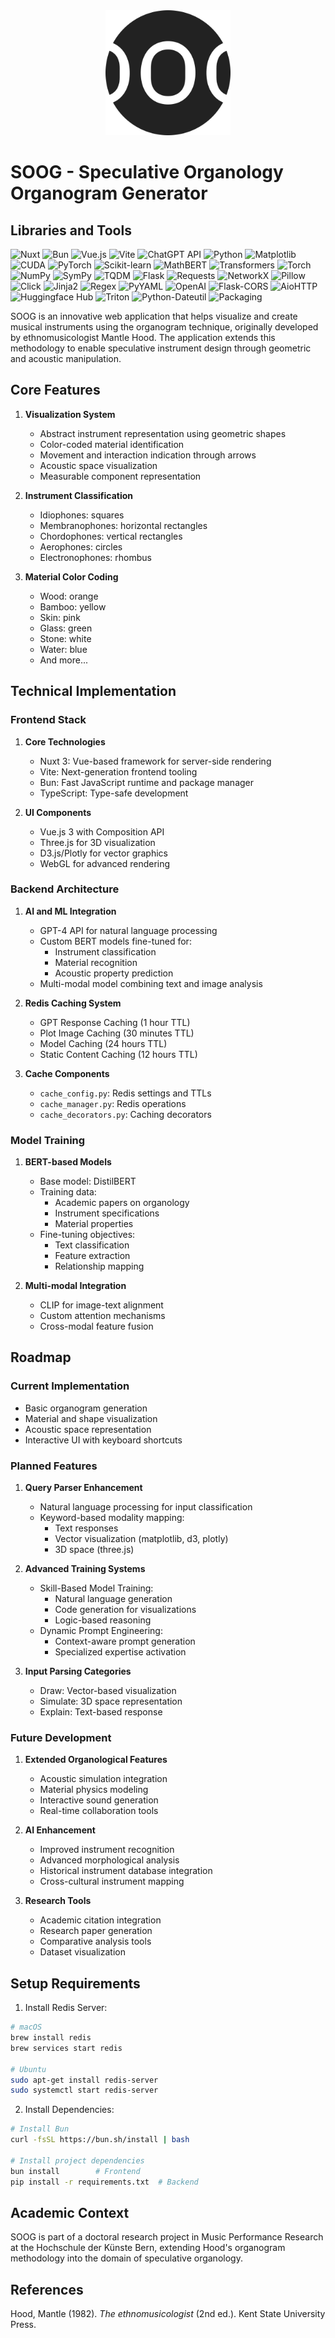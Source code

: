 <div align="center">
  <img src="frontend/public/android-chrome-512x512.png" alt="SOOG Logo" width="200"/>
</div>

# SOOG - Speculative Organology Organogram Generator

## Libraries and Tools

![Nuxt](https://img.shields.io/badge/Nuxt-35495E?style=for-the-badge&logo=nuxt.js&logoColor=4FC08D)
![Bun](https://img.shields.io/badge/Bun-000000?style=for-the-badge&logo=bun&logoColor=FFFFFF)
![Vue.js](https://img.shields.io/badge/Vue.js-35495E?style=for-the-badge&logo=vue.js&logoColor=4FC08D)
![Vite](https://img.shields.io/badge/Vite-646CFF?style=for-the-badge&logo=vite&logoColor=FFFFFF)
![ChatGPT API](https://img.shields.io/badge/ChatGPT%20API-412991?style=for-the-badge&logo=openai&logoColor=FFFFFF)
![Python](https://img.shields.io/badge/Python-3776AB?style=for-the-badge&logo=python&logoColor=FFFFFF)
![Matplotlib](https://img.shields.io/badge/Matplotlib-013243?style=for-the-badge&logo=python&logoColor=FFFFFF)
![CUDA](https://img.shields.io/badge/CUDA-76B900?style=for-the-badge&logo=nvidia&logoColor=FFFFFF)
![PyTorch](https://img.shields.io/badge/PyTorch-EE4C2C?style=for-the-badge&logo=pytorch&logoColor=FFFFFF)
![Scikit-learn](https://img.shields.io/badge/Scikit--learn-F7931E?style=for-the-badge&logo=scikit-learn&logoColor=FFFFFF)
![MathBERT](https://img.shields.io/badge/MathBERT-412991?style=for-the-badge&logo=bert&logoColor=FFFFFF)
![Transformers](https://img.shields.io/badge/Transformers-F7931E?style=for-the-badge&logo=huggingface&logoColor=FFFFFF)
![Torch](https://img.shields.io/pypi/v/torch?style=for-the-badge&logo=pytorch&logoColor=FFFFFF)
![NumPy](https://img.shields.io/pypi/v/numpy?style=for-the-badge&logo=numpy&logoColor=013243)
![SymPy](https://img.shields.io/pypi/v/sympy?style=for-the-badge&logo=sympy&logoColor=3776AB)
![TQDM](https://img.shields.io/pypi/v/tqdm?style=for-the-badge&logo=python&logoColor=3776AB)
![Flask](https://img.shields.io/pypi/v/flask?style=for-the-badge&logo=flask&logoColor=FFFFFF)
![Requests](https://img.shields.io/pypi/v/requests?style=for-the-badge&logo=python&logoColor=3776AB)
![NetworkX](https://img.shields.io/pypi/v/networkx?style=for-the-badge&logo=python&logoColor=3776AB)
![Pillow](https://img.shields.io/pypi/v/Pillow?style=for-the-badge&logo=python&logoColor=3776AB)
![Click](https://img.shields.io/pypi/v/click?style=for-the-badge&logo=python&logoColor=3776AB)
![Jinja2](https://img.shields.io/pypi/v/jinja2?style=for-the-badge&logo=jinja&logoColor=FFFFFF)
![Regex](https://img.shields.io/pypi/v/regex?style=for-the-badge&logo=python&logoColor=3776AB)
![PyYAML](https://img.shields.io/pypi/v/pyyaml?style=for-the-badge&logo=python&logoColor=3776AB)
![OpenAI](https://img.shields.io/pypi/v/openai?style=for-the-badge&logo=openai&logoColor=FFFFFF)
![Flask-CORS](https://img.shields.io/pypi/v/Flask-Cors?style=for-the-badge&logo=flask&logoColor=FFFFFF)
![AioHTTP](https://img.shields.io/pypi/v/aiohttp?style=for-the-badge&logo=python&logoColor=3776AB)
![Huggingface Hub](https://img.shields.io/pypi/v/huggingface-hub?style=for-the-badge&logo=huggingface&logoColor=F7931E)
![Triton](https://img.shields.io/pypi/v/triton?style=for-the-badge&logo=nvidia&logoColor=76B900)
![Python-Dateutil](https://img.shields.io/pypi/v/python-dateutil?style=for-the-badge&logo=python&logoColor=3776AB)
![Packaging](https://img.shields.io/pypi/v/packaging?style=for-the-badge&logo=python&logoColor=3776AB)

SOOG is an innovative web application that helps visualize and create musical instruments using the organogram technique, originally developed by ethnomusicologist Mantle Hood. The application extends this methodology to enable speculative instrument design through geometric and acoustic manipulation.

## Core Features

1. **Visualization System**

   - Abstract instrument representation using geometric shapes
   - Color-coded material identification
   - Movement and interaction indication through arrows
   - Acoustic space visualization
   - Measurable component representation

2. **Instrument Classification**

   - Idiophones: squares
   - Membranophones: horizontal rectangles
   - Chordophones: vertical rectangles
   - Aerophones: circles
   - Electronophones: rhombus

3. **Material Color Coding**
   - Wood: orange
   - Bamboo: yellow
   - Skin: pink
   - Glass: green
   - Stone: white
   - Water: blue
   - And more...

## Technical Implementation

### Frontend Stack

1. **Core Technologies**

   - Nuxt 3: Vue-based framework for server-side rendering
   - Vite: Next-generation frontend tooling
   - Bun: Fast JavaScript runtime and package manager
   - TypeScript: Type-safe development

2. **UI Components**
   - Vue.js 3 with Composition API
   - Three.js for 3D visualization
   - D3.js/Plotly for vector graphics
   - WebGL for advanced rendering

### Backend Architecture

1. **AI and ML Integration**

   - GPT-4 API for natural language processing
   - Custom BERT models fine-tuned for:
     - Instrument classification
     - Material recognition
     - Acoustic property prediction
   - Multi-modal model combining text and image analysis

2. **Redis Caching System**

   - GPT Response Caching (1 hour TTL)
   - Plot Image Caching (30 minutes TTL)
   - Model Caching (24 hours TTL)
   - Static Content Caching (12 hours TTL)

3. **Cache Components**
   - `cache_config.py`: Redis settings and TTLs
   - `cache_manager.py`: Redis operations
   - `cache_decorators.py`: Caching decorators

### Model Training

1. **BERT-based Models**

   - Base model: DistilBERT
   - Training data:
     - Academic papers on organology
     - Instrument specifications
     - Material properties
   - Fine-tuning objectives:
     - Text classification
     - Feature extraction
     - Relationship mapping

2. **Multi-modal Integration**
   - CLIP for image-text alignment
   - Custom attention mechanisms
   - Cross-modal feature fusion

## Roadmap

### Current Implementation

- Basic organogram generation
- Material and shape visualization
- Acoustic space representation
- Interactive UI with keyboard shortcuts

### Planned Features

1. **Query Parser Enhancement**

   - Natural language processing for input classification
   - Keyword-based modality mapping:
     - Text responses
     - Vector visualization (matplotlib, d3, plotly)
     - 3D space (three.js)

2. **Advanced Training Systems**

   - Skill-Based Model Training:
     - Natural language generation
     - Code generation for visualizations
     - Logic-based reasoning
   - Dynamic Prompt Engineering:
     - Context-aware prompt generation
     - Specialized expertise activation

3. **Input Parsing Categories**
   - Draw: Vector-based visualization
   - Simulate: 3D space representation
   - Explain: Text-based response

### Future Development

1. **Extended Organological Features**

   - Acoustic simulation integration
   - Material physics modeling
   - Interactive sound generation
   - Real-time collaboration tools

2. **AI Enhancement**

   - Improved instrument recognition
   - Advanced morphological analysis
   - Historical instrument database integration
   - Cross-cultural instrument mapping

3. **Research Tools**
   - Academic citation integration
   - Research paper generation
   - Comparative analysis tools
   - Dataset visualization

## Setup Requirements

1. Install Redis Server:

```bash
# macOS
brew install redis
brew services start redis

# Ubuntu
sudo apt-get install redis-server
sudo systemctl start redis-server
```

2. Install Dependencies:

```bash
# Install Bun
curl -fsSL https://bun.sh/install | bash

# Install project dependencies
bun install        # Frontend
pip install -r requirements.txt  # Backend
```

## Academic Context

SOOG is part of a doctoral research project in Music Performance Research at the Hochschule der Künste Bern, extending Hood's organogram methodology into the domain of speculative organology.

## References

Hood, Mantle (1982). _The ethnomusicologist_ (2nd ed.). Kent State University Press.
